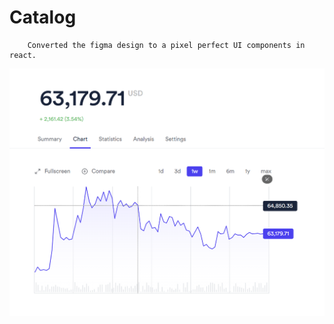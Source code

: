# Catalog

        Converted the figma design to a pixel perfect UI components in react.


![alt text](image.png)
